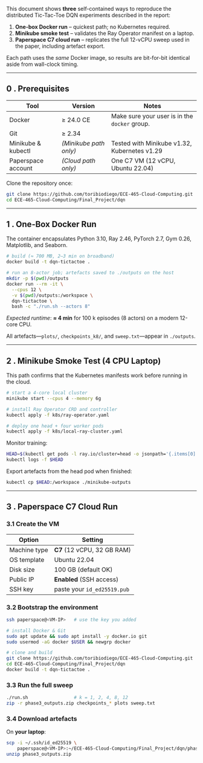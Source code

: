 This document shows **three** self-contained ways to reproduce the distributed
Tic-Tac-Toe DQN experiments described in the report:

1. **One-box Docker run** – quickest path; no Kubernetes required.  
2. **Minikube smoke test** – validates the Ray Operator manifest on a laptop.  
3. **Paperspace C7 cloud run** – replicates the full 12-vCPU sweep used in the
   paper, including artefact export.

Each path uses the *same* Docker image, so results are bit-for-bit identical
aside from wall-clock timing.

---

## 0 . Prerequisites

| Tool | Version                               | Notes                                   |
|------|---------------------------------------|-----------------------------------------|
| Docker | ≥ 24.0 CE                           | Make sure your user is in the `docker` group. |
| Git    | ≥ 2.34                              |                                           |
| Minikube & kubectl | *(Minikube path only)*  | Tested with Minikube v1.32, Kubernetes v1.29 |
| Paperspace account | *(Cloud path only)*     | One C7 VM (12 vCPU, Ubuntu 22.04)        |

Clone the repository once:

```bash
git clone https://github.com/toribiodiego/ECE-465-Cloud-Computing.git
cd ECE-465-Cloud-Computing/Final_Project/dqn
````

---

## 1 . One-Box Docker Run

The container encapsulates Python 3.10, Ray 2.46, PyTorch 2.7, Gym 0.26,
Matplotlib, and Seaborn.

```bash
# build (≈ 700 MB, 2–3 min on broadband)
docker build -t dqn-tictactoe .

# run an 8-actor job; artefacts saved to ./outputs on the host
mkdir -p $(pwd)/outputs
docker run --rm -it \
  --cpus 12 \
  -v $(pwd)/outputs:/workspace \
  dqn-tictactoe \
  bash -c "./run.sh --actors 8"
```

*Expected runtime*: **≈ 4 min** for 100 k episodes (8 actors) on a modern
12-core CPU.

All artefacts—`plots/`, `checkpoints_k8/`, and `sweep.txt`—appear in
`./outputs`.

---

## 2 . Minikube Smoke Test (4 CPU Laptop)

This path confirms that the Kubernetes manifests work before running in the
cloud.

```bash
# start a 4-core local cluster
minikube start --cpus 4 --memory 6g

# install Ray Operator CRD and controller
kubectl apply -f k8s/ray-operator.yaml

# deploy one head + four worker pods
kubectl apply -f k8s/local-ray-cluster.yaml
```

Monitor training:

```bash
HEAD=$(kubectl get pods -l ray.io/cluster=head -o jsonpath='{.items[0].metadata.name}')
kubectl logs -f $HEAD
```

Export artefacts from the head pod when finished:

```bash
kubectl cp $HEAD:/workspace ./minikube-outputs
```

---

## 3 . Paperspace C7 Cloud Run

### 3.1 Create the VM

| Option       | Setting                     |
| ------------ | --------------------------- |
| Machine type | **C7** (12 vCPU, 32 GB RAM) |
| OS template  | Ubuntu 22.04                |
| Disk size    | 100 GB (default OK)         |
| Public IP    | **Enabled** (SSH access)    |
| SSH key      | paste your `id_ed25519.pub` |

### 3.2 Bootstrap the environment

```bash
ssh paperspace@<VM-IP>   # use the key you added

# install Docker & Git
sudo apt update && sudo apt install -y docker.io git
sudo usermod -aG docker $USER && newgrp docker

# clone and build
git clone https://github.com/toribiodiego/ECE-465-Cloud-Computing.git
cd ECE-465-Cloud-Computing/Final_Project/dqn
docker build -t dqn-tictactoe .
```

### 3.3 Run the full sweep

```bash
./run.sh                 # k = 1, 2, 4, 8, 12
zip -r phase3_outputs.zip checkpoints_* plots sweep.txt
```

### 3.4 Download artefacts

On **your laptop**:

```bash
scp -i ~/.ssh/id_ed25519 \
    paperspace@<VM-IP>:~/ECE-465-Cloud-Computing/Final_Project/dqn/phase3_outputs.zip .
unzip phase3_outputs.zip
```